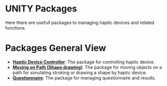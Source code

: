 # UNITY Packages
Here there are usefull packages to managing haptic devices and related functions.


# Packages General View
- **[Haptic Device Controller](./haptic_device_controller)**: The package for controlling haptic device.
- **[Moving on Path (Shape drawing)](./moving_on_path_(shape_drawing))**: The package for moving objects on a path for simulating stroking or drawing a shape by haptic device.
- **[Questionnaire](./questionnaire)**: The package for managing questionnaire and results.
